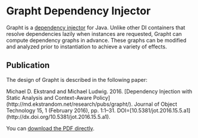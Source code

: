 <head>
<title>About</title>
</head>

# Grapht Dependency Injector

Grapht is a [dependency injector](http://en.wikipedia.org/wiki/Dependency_injection) for Java.
Unlike other DI containers that resolve dependencies lazily when instances are requested, Grapht
can compute dependency graphs in advance.  These graphs can be modified and analyzed prior to
instantiation to achieve a variety of effects.

## Publication

The design of Grapht is described in the following paper:

<div class="citation">
Michael D. Ekstrand and Michael Ludwig. 2016. [Dependency Injection with Static Analysis and Context-Aware Policy](http://md.ekstrandom.net/research/pubs/grapht/). 
Journal of Object Technology 15, 1 (February 2016), pp. 1:1–31.
DOI=[10.5381/jot.2016.15.5.a1](http://dx.doi.org/10.5381/jot.2016.15.5.a1).
</div>

You can [download the PDF directly](jot-paper.pdf).
